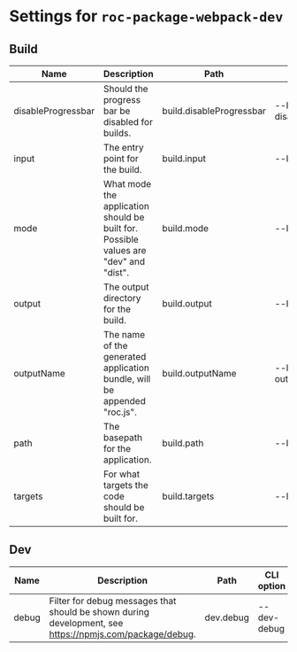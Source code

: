 # Settings for `roc-package-webpack-dev`

## Build

| Name               | Description                                                                                              | Path                     | CLI option                 | Default          | Type                    | Required |
| ------------------ | -------------------------------------------------------------------------------------------------------- | ------------------------ | -------------------------- | ---------------- | ----------------------- | -------- |
| disableProgressbar | Should the progress bar be disabled for builds.                                                          | build.disableProgressbar | --build-disableProgressbar | `false`          | `Boolean`               | No       |
| input              | The entry point for the build.                                                                           | build.input              | --build-input              | `"src/index.js"` | `Filepath / [Filepath]` | No       |
| mode               | What mode the application should be built for. Possible values are &quot;dev&quot; and &quot;dist&quot;. | build.mode               | --build-mode               | `"dist"`         | `/^dev|dist$/i`         | No       |
| output             | The output directory for the build.                                                                      | build.output             | --build-output             | `"build"`        | `Filepath / [Filepath]` | No       |
| outputName         | The name of the generated application bundle, will be appended &quot;roc.js&quot;.                       | build.outputName         | --build-outputName         | `"app"`          | `String / [String]`     | No       |
| path               | The basepath for the application.                                                                        | build.path               | --build-path               | `"/"`            | `Filepath`              | No       |
| targets            | For what targets the code should be built for.                                                           | build.targets            | --build-targets            | `null`           | `[]`                    | No       |

## Dev

| Name               | Description                                                                                              | Path                     | CLI option                 | Default          | Type                    | Required |
| ------------------ | -------------------------------------------------------------------------------------------------------- | ------------------------ | -------------------------- | ---------------- | ----------------------- | -------- |
| debug              | Filter for debug messages that should be shown during development, see https://npmjs.com/package/debug.  | dev.debug                | --dev-debug                | `"roc:*"`        | `String`                | No       |
